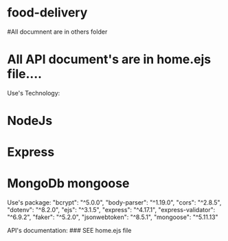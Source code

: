 # food-delivery

#All documnent are in others folder

# All API document's are in home.ejs file....
Use's Technology:
# NodeJs
# Express
# MongoDb mongoose

Use's package:
        "bcrypt": "^5.0.0",
        "body-parser": "^1.19.0",
        "cors": "^2.8.5",
        "dotenv": "^8.2.0",
        "ejs": "^3.1.5",
        "express": "^4.17.1",
        "express-validator": "^6.9.2",
        "faker": "^5.2.0",
        "jsonwebtoken": "^8.5.1",
        "mongoose": "^5.11.13"

API's documentation:
        ### SEE home.ejs file
